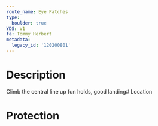 ```yaml
---
route_name: Eye Patches
type:
  boulder: true
YDS: V1
fa: Tommy Herbert
metadata:
  legacy_id: '120200801'
---
```

# Description
Climb the central line up fun holds, good landing# Location
# Protection
